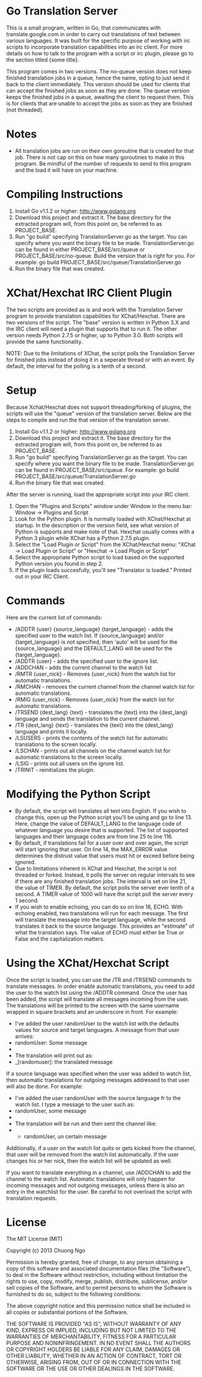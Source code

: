 Go Translation Server
=====================

This is a small program, written in Go, that communicates with translate.google.com in order to carry out translations of text between various languages.  It was built for the specific purpose of working with irc scripts to incorporate translation capabilities into an irc client.  For more details on how to talk to the program with a script or irc plugin, please go to the section titled {some title}.

This program comes in two versions.  The no-queue version does not keep finished translation jobs in a queue, hence the name, opting to just send it back to the client immediately.  This version should be used for clients that can accept the finished jobs as soon as they are done.  The queue version keeps the finished jobs in a queue, awaiting the client to request them.  This is for clients that are unable to accept the jobs as soon as they are finished (not threaded).

Notes
=====
- All translation jobs are run on their own goroutine that is created for that job.  There is not cap on this on how many goroutines to make in this program.  Be mindful of the number of requests to send to this program and the load it will have on your machine.

Compiling Instructions
======================
1. Install Go v1.1.2 or higher: http://www.golang.org
2. Download this project and extract it.  The base directory for the extracted program will, from this point on, be referred to as PROJECT_BASE.
3. Run "go build" specifying TranslationServer.go as the target.  You can specify where you want the binary file to be made.  TranslationServer.go can be found in either PROJECT_BASE/src/queue or PROJECT_BASE/src/no-queue.  Build the version that is right for you.  For example: go build PROJECT_BASE/src/queue/TranslationServer.go
4. Run the binary file that was created.

XChat/Hexchat IRC Client Plugin
===============================

The two scripts are provided as is and work with the Translation Server program to provide translation capabilities for XChat/Hexchat.  There are two versions of the script.  The "base" version is written in Python 3.X and the IRC client will need a plugin that supports that to run it.  The other version needs Python 2.7.5 or higher, up to Python 3.0.  Both scripts will provide the same functionality.

NOTE: Due to the limitations of XChat, the script polls the Translation Server for finished jobs instead of doing it in a seperate thread or with an event.  By default, the interval for the polling is a tenth of a second.

Setup
=====
Because Xchat/Hexchat does not support threading/forking of plugins, the scripts will use the "queue" version of the translation server.  Below are the steps to compile and run the that version of the translation server.

1. Install Go v1.1.2 or higher: http://www.golang.org
2. Download this project and extract it.  The base directory for the extracted program will, from this point on, be referred to as PROJECT_BASE.
3. Run "go build" specifying TranslationServer.go as the target.  You can specify where you want the binary file to be made.  TranslationServer.go can be found in PROJECT_BASE/src/queue.  For example: go build PROJECT_BASE/src/queue/TranslationServer.go
4. Run the binary file that was created.

After the server is running, load the appropriate script into your IRC client.

1. Open the "Plugins and Scripts" window under Window in the menu bar: Window -> Plugins and Script
2. Look for the Python plugin.  It is normally loaded with XChat/Hexchat at startup.  In the description or the version field, see what version of Python is supports and make note of that.  Hexchat usually comes with a Python 3 plugin while XChat has a Python 2.7.5 plugin.
3. Select the "Load Plugin or Script" from the XChat/Hexchat menu: "XChat -> Load Plugin or Script" or "Hexchat -> Load Plugin or Script"
4. Select the appropriate Python script to load based on the supported Python version you found in step 2.
5. If the plugin loads succesfully, you'll see "Translator is loaded." Printed out in your IRC Client.

Commands
========
Here are the current list of commands:

- /ADDTR {user} {source_language} {target_language} - adds the specified user to the watch list.  If {source_language} and/or {target_language} is not specified, then 'auto' will be used for the {source_language} and the DEFAULT_LANG will be used for the {target_language}.
- /ADDTR {user} - adds the specified user to the ignore list.
- /ADDCHAN - adds the current channel to the watch list
- /RMTR {user_nick} - Removes {user_nick} from the watch list for automatic translations.
- /RMCHAN - removes the current channel from the channel watch list for automatic translations.
- /RMIG {user_nick} - Removes {user_nick} from the watch list for automatic translations.
- /TRSEND {dest_lang} {text} - translates the {text} into the {dest_lang} language and sends the translation to the current channel.
- /TR {dest_lang} {text} - translates the {text} into the {dest_lang} language and prints it locally.
- /LSUSERS - prints the contents of the watch list for automatic translations to the screen locally.
- /LSCHAN - prints out all channels on the channel watch list for automatic translations to the screen locally.
- /LSIG - prints out all users on the ignore list.
- /TRINIT - reinitializes the plugin.

Modifying the Python Script
===========================
- By default, the script will translates all text into English.  If you wish to change this, open up the Python script you'll be using and go to line 13.  Here, change the value of DEFAULT_LANG to the language code of whatever language you desire that is supported.  The list of supported languages and their language codes are from line 25 to line 116.
- By default, if translations fail for a user over and over again, the script will start ignoring that user.  On line 14, the MAX_ERROR value determines the distrust value that users must hit or exceed before being ignored.
- Due to limitations inherent in XChat and Hexchat, the script is not threaded or forked.  Instead, it polls the server on regular intervals to see if there are any finished translation jobs.  The interval is set on line 21, the value of TIMER.  By default, the script polls the server ever tenth of a second.  A TIMER value of 1000 will have the script poll the server every 1 second.
- If you wish to enable echoing, you can do so on line 16, ECHO.  With echoing enabled, two translations will run for each message.  The first will translate the message into the target language, while the second translates it back to the source language.  This provides an "estimate" of what the translation says.  The value of ECHO must either be True or False and the capitalization matters.

Using the XChat/Hexchat Script
==============================
Once the script is loaded, you can use the /TR and /TRSEND commands to translate messages.  In order enable automatic translations, you need to add the user to the watch list using the /ADDTR command.  Once the user has been added, the script will translate all messages incoming from the user.  The translations will be printed to the screen with the same username wrapped in square brackets and an underscore in front.  For example:

- I've added the user randomUser to the watch list with the defaults values for source and target languages.  A message from that user arrives:
- 	randomUser: Some message
-
- The translation will print out as:
-	_[randomuser]: the translated message

If a source language was specified when the user was added to watch list, then automatic translations for outgoing messages addressed to that user will also be done.  For example:

- I've added the user randomUser with the source language fr to the watch list.  I type a message to the user such as:
-	randomUser, some message
-
- The translation will be run and then sent the channel like:
-	- randomUser, un certain message

Additionally, if a user on the watch list quits or gets kicked from the channel, that user will be removed from the watch list automatically.  If the user changes his or her nick, then the watch list will be updated as well.

If you want to translate everything in a channel, use /ADDCHAN to add the channel to the watch list.  Automatic translations will only happen for incoming messages and not outgoing messages, unless there is also an entry in the watchlist for the user.  Be careful to not overload the script with translation requests.

License
=======
The MIT License (MIT)

Copyright (c) 2013 Chuong Ngo

Permission is hereby granted, free of charge, to any person obtaining a copy of
this software and associated documentation files (the "Software"), to deal in
the Software without restriction, including without limitation the rights to
use, copy, modify, merge, publish, distribute, sublicense, and/or sell copies of
the Software, and to permit persons to whom the Software is furnished to do so,
subject to the following conditions:

The above copyright notice and this permission notice shall be included in all
copies or substantial portions of the Software.

THE SOFTWARE IS PROVIDED "AS IS", WITHOUT WARRANTY OF ANY KIND, EXPRESS OR
IMPLIED, INCLUDING BUT NOT LIMITED TO THE WARRANTIES OF MERCHANTABILITY, FITNESS
FOR A PARTICULAR PURPOSE AND NONINFRINGEMENT. IN NO EVENT SHALL THE AUTHORS OR
COPYRIGHT HOLDERS BE LIABLE FOR ANY CLAIM, DAMAGES OR OTHER LIABILITY, WHETHER
IN AN ACTION OF CONTRACT, TORT OR OTHERWISE, ARISING FROM, OUT OF OR IN
CONNECTION WITH THE SOFTWARE OR THE USE OR OTHER DEALINGS IN THE SOFTWARE.
